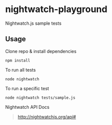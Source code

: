# nightwatch-playground

Nightwatch.js sample tests

## Usage

Clone repo & install dependencies

`npm install`

To run all tests

`node nightwatch`

To run a specific test

`node nightwatch tests/sample.js`

Nightwatch API Docs
> http://nightwatchjs.org/api#